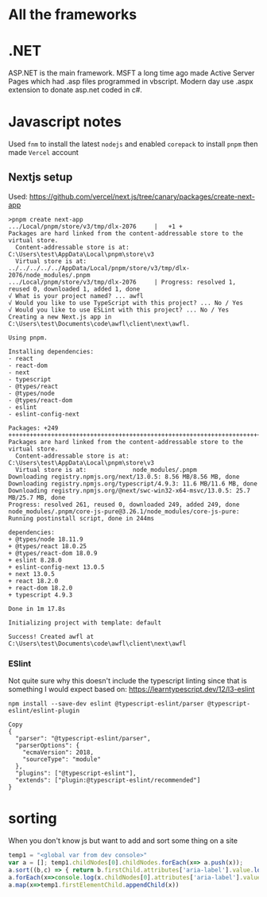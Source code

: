 # All the frameworks

# .NET 
ASP.NET is the main framework. MSFT a long time ago made Active Server Pages which had .asp files programmed in vbscript. Modern day use .aspx extension to donate asp.net coded in c#.

# Javascript notes
Used `fnm` to install the latest `nodejs` and enabled `corepack` to install `pnpm` then made `Vercel` account
## Nextjs setup

Used: https://github.com/vercel/next.js/tree/canary/packages/create-next-app
```
>pnpm create next-app
.../Local/pnpm/store/v3/tmp/dlx-2076     |   +1 +
Packages are hard linked from the content-addressable store to the virtual store.
  Content-addressable store is at: C:\Users\test\AppData\Local\pnpm\store\v3
  Virtual store is at:             ../../../../../AppData/Local/pnpm/store/v3/tmp/dlx-2076/node_modules/.pnpm
.../Local/pnpm/store/v3/tmp/dlx-2076     | Progress: resolved 1, reused 0, downloaded 1, added 1, done
√ What is your project named? ... awfl
√ Would you like to use TypeScript with this project? ... No / Yes
√ Would you like to use ESLint with this project? ... No / Yes
Creating a new Next.js app in C:\Users\test\Documents\code\awfl\client\next\awfl.

Using pnpm.

Installing dependencies:
- react
- react-dom
- next
- typescript
- @types/react
- @types/node
- @types/react-dom
- eslint
- eslint-config-next

Packages: +249
++++++++++++++++++++++++++++++++++++++++++++++++++++++++++++++++++++++++++++++++++++++++++++++++++++++++++++++++++++++
Packages are hard linked from the content-addressable store to the virtual store.
  Content-addressable store is at: C:\Users\test\AppData\Local\pnpm\store\v3
  Virtual store is at:             node_modules/.pnpm
Downloading registry.npmjs.org/next/13.0.5: 8.56 MB/8.56 MB, done
Downloading registry.npmjs.org/typescript/4.9.3: 11.6 MB/11.6 MB, done
Downloading registry.npmjs.org/@next/swc-win32-x64-msvc/13.0.5: 25.7 MB/25.7 MB, done
Progress: resolved 261, reused 0, downloaded 249, added 249, done
node_modules/.pnpm/core-js-pure@3.26.1/node_modules/core-js-pure: Running postinstall script, done in 244ms

dependencies:
+ @types/node 18.11.9
+ @types/react 18.0.25
+ @types/react-dom 18.0.9
+ eslint 8.28.0
+ eslint-config-next 13.0.5
+ next 13.0.5
+ react 18.2.0
+ react-dom 18.2.0
+ typescript 4.9.3

Done in 1m 17.8s

Initializing project with template: default

Success! Created awfl at C:\Users\test\Documents\code\awfl\client\next\awfl
```

### ESlint
Not quite sure why this doesn't include the typescript linting since that is something I would expect based on: https://learntypescript.dev/12/l3-eslint
```
npm install --save-dev eslint @typescript-eslint/parser @typescript-eslint/eslint-plugin
```
```
Copy
{
  "parser": "@typescript-eslint/parser",
  "parserOptions": {
    "ecmaVersion": 2018,
    "sourceType": "module"
  },
  "plugins": ["@typescript-eslint"],
  "extends": ["plugin:@typescript-eslint/recommended"]
}
```

# sorting
When you don't know js but want to add and sort some thing on a site

```js
temp1 = "<global var from dev console>"
var a = []; temp1.childNodes[0].childNodes.forEach(x=> a.push(x));
a.sort((b,c) => { return b.firstChild.attributes['aria-label'].value.localeCompare(c.firstChild.attributes['aria-label'].value,'en')})
a.forEach(x=>console.log(x.childNodes[0].attributes['aria-label'].value))
a.map(x=>temp1.firstElementChild.appendChild(x))
```